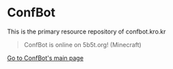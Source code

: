 # ConfBot
This is the primary resource repository of confbot.kro.kr

> ConfBot is online on 5b5t.org! (Minecraft)

[Go to ConfBot's main page](https://confbot.kro.kr)
